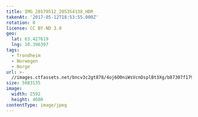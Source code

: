 ```yaml
---
title: IMG_20170512_205354138_HDR
takenAt: '2017-05-12T18:53:55.000Z'
rotation: 0
license: CC BY-ND 3.0
geo:
  lat: 63.427619
  lng: 10.396397
tags:
  - Trondheim
  - Norwegen
  - Norge
url: >-
  //images.ctfassets.net/bncv3c2gt878/4oj6O0niWsVcnDsplBt3Xg/b87307f179626b838fef0c2ac55997bb/img_20170512_205354138_hdr_34488592892_o
size: 5083135
image:
  width: 2592
  height: 4608
contentType: image/jpeg
---
```



